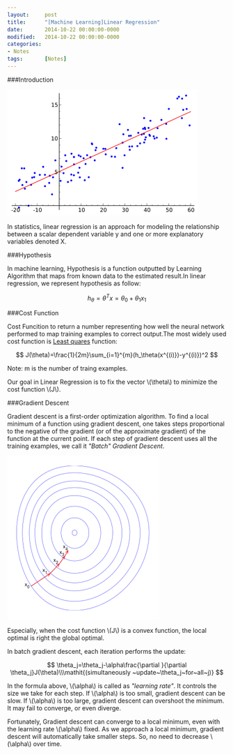 ```yaml
---
layout: 	post
title:  	"[Machine Learning]Linear Regression"
date:   	2014-10-22 00:00:00-0000
modified:	2014-10-22 00:00:00-0000
categories: 
- Notes
tags:		[Notes]
---
```


###Introduction

![Linear Regression][Linear Regression]

In statistics, linear regression is an approach for modeling the relationship between a scalar dependent variable y and one or more explanatory variables denoted X.

###Hypothesis

In machine learning, Hypothesis is a function outputted by Learning Algorithm that maps from known data to the estimated result.In linear regression, we represent hypothesis as follow:

$$ h_\theta=\theta^Tx=\theta_0+\theta_1x_1 $$

###Cost Function

Cost Funcition to return a number representing how well the neural network performed to map training examples to correct output.The most widely used cost function is [Least quares][Least squares] function:

$$ J(\theta)=\frac{1}{2m}\sum_{i=1}^{m}(h_\theta(x^{(i)})-y^{(i)})^2 $$

Note: m is the number of traing examples. 

Our goal in Linear Regression is to fix the vector \\(\theta\\) to minimize the cost function \\(J\\).

###Gradient Descent

Gradient descent is a first-order optimization algorithm. To find a local minimum of a function using gradient descent, one takes steps proportional to the negative of the gradient (or of the approximate gradient) of the function at the current point. If each step of gradient descent uses all the training examples, we call it *"Batch" Gradient Descent*.

![Gradient Descent][Gradient Descent]

Especially, when the cost function \\(J\\) is a convex function, the local optimal is right the global optimal.

In batch gradient descent, each iteration performs the update:

$$ \theta_j=\theta_j-\alpha\frac{\partial }{\partial \theta_j}J(\theta)\\\mathit{(simultaneously
~update~\theta_j~for~all~j)} $$

In the formula above, \\(\alpha\\) is called as *"learning rate"*. It controls the size we take for each step. If \\(\alpha\\) is too small, gradient descent can be slow. If \\(\alpha\\) is too large, gradient descent can overshoot the minimum. It may fail to converge, or even diverge.

Fortunately, Gradient descent can converge to a local minimum, even with the learning rate \\(\alpha\\) fixed. As we approach a local minimum, gradient descent will automatically take smaller steps. So, no need to decrease \\(\alpha\\) over time. 

[Linear Regression]:/images/LinearRegression.png
[Least squares]:http://en.wikipedia.org/wiki/Least_squares
[Gradient Descent]:/images/GradientDescent.png